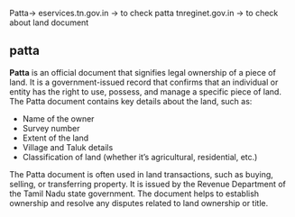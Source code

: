 

Patta-> 
eservices.tn.gov.in -> to check patta
tnreginet.gov.in -> to check about land document






## patta

**Patta** is an official document that signifies legal ownership of a piece of land. It is a government-issued record that confirms that an individual or entity has the right to use, possess, and manage a specific piece of land. The Patta document contains key details about the land, such as:

- Name of the owner
- Survey number
- Extent of the land
- Village and Taluk details
- Classification of land (whether it’s agricultural, residential, etc.)

The Patta document is often used in land transactions, such as buying, selling, or transferring property. It is issued by the Revenue Department of the Tamil Nadu state government. The document helps to establish ownership and resolve any disputes related to land ownership or title.